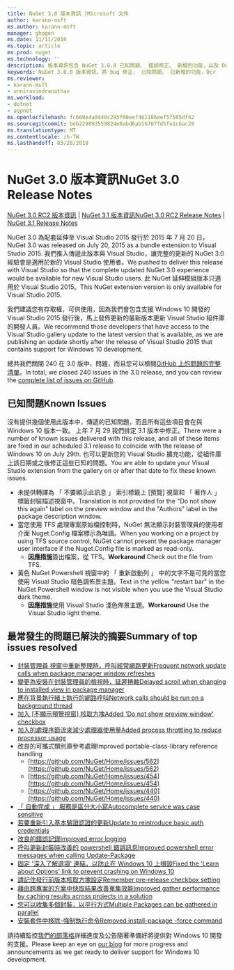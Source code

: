 ```yaml
---
title: NuGet 3.0 版本資訊 |Microsoft 文件
author: karann-msft
ms.author: karann-msft
manager: ghogen
ms.date: 11/11/2016
ms.topic: article
ms.prod: nuget
ms.technology: ''
description: 版本資訊包含 NuGet 3.0.0 已知問題、 錯誤修正、 新增的功能，以及 Dcr。
keywords: NuGet 3.0.0 版本資訊，將 bug 修正、 已知問題、 已新增的功能，Dcr
ms.reviewer:
- karann-msft
- unniravindranathan
ms.workload:
- dotnet
- aspnet
ms.openlocfilehash: fc669e4a8440c295f08eef461186eef5f505df42
ms.sourcegitcommit: beb229893559824e8abd6ab16707fd5fe1c6ac26
ms.translationtype: MT
ms.contentlocale: zh-TW
ms.lasthandoff: 03/28/2018
---
```

# <a name="nuget-30-release-notes"></a><span data-ttu-id="6a28b-104">NuGet 3.0 版本資訊</span><span class="sxs-lookup"><span data-stu-id="6a28b-104">NuGet 3.0 Release Notes</span></span>

<span data-ttu-id="6a28b-105">[NuGet 3.0 RC2 版本資訊](../release-notes/nuget-3.0-RC2.md) | [NuGet 3.1 版本資訊](../release-notes/nuget-3.1.md)</span><span class="sxs-lookup"><span data-stu-id="6a28b-105">[NuGet 3.0 RC2 Release Notes](../release-notes/nuget-3.0-RC2.md) | [NuGet 3.1 Release Notes](../release-notes/nuget-3.1.md)</span></span>

<span data-ttu-id="6a28b-106">NuGet 3.0 為配套延伸至 Visual Studio 2015 發行於 2015 年 7 月 20 日。</span><span class="sxs-lookup"><span data-stu-id="6a28b-106">NuGet 3.0 was released on July 20, 2015 as a bundle extension to Visual Studio 2015.</span></span> <span data-ttu-id="6a28b-107">我們推入傳遞此版本與 Visual Studio，讓完整的更新的 NuGet 3.0 經驗會是適用於新的 Visual Studio 使用者。</span><span class="sxs-lookup"><span data-stu-id="6a28b-107">We pushed to deliver this release with Visual Studio so that the complete updated NuGet 3.0 experience would be available for new Visual Studio users.</span></span> <span data-ttu-id="6a28b-108">此 NuGet 延伸模組版本只適用於 Visual Studio 2015。</span><span class="sxs-lookup"><span data-stu-id="6a28b-108">This NuGet extension version is only available for Visual Studio 2015.</span></span>

<span data-ttu-id="6a28b-109">我們建議您有存取權，可供使用，因為我們會包含支援 Windows 10 開發的 Visual Studio 2015 發行後，馬上發佈更新的最新版本更新 Visual Studio 組件庫的開發人員。</span><span class="sxs-lookup"><span data-stu-id="6a28b-109">We recommend those developers that have access to the Visual Studio gallery update to the latest version that is available, as we are publishing an update shortly after the release of Visual Studio 2015 that contains support for Windows 10 development.</span></span>

<span data-ttu-id="6a28b-110">總共我們關閉 240 在 3.0 版中，問題，而且您可以檢閱[GitHub 上的問題的完整清單](https://github.com/NuGet/Home/issues?q=milestone%3A3.0.0-RTM+is%3Aclosed)。</span><span class="sxs-lookup"><span data-stu-id="6a28b-110">In total, we closed 240 issues in the 3.0 release, and you can review the [complete list of issues on GitHub](https://github.com/NuGet/Home/issues?q=milestone%3A3.0.0-RTM+is%3Aclosed).</span></span>

## <a name="known-issues"></a><span data-ttu-id="6a28b-111">已知問題</span><span class="sxs-lookup"><span data-stu-id="6a28b-111">Known Issues</span></span>

<span data-ttu-id="6a28b-112">沒有提供幾個使用此版本中，傳遞的已知問題，而且所有這些項目會在與 Windows 10 版本一致。 上年 7 月 29 我們排定 3.1 版本中修正。</span><span class="sxs-lookup"><span data-stu-id="6a28b-112">There were a number of known issues delivered with this release, and all of these items are fixed in our scheduled 3.1 release to coincide with the release of Windows 10 on July 29th.</span></span>  <span data-ttu-id="6a28b-113">也可以更新您的 Visual Studio 擴充功能，從組件庫上該日期或之後修正這些已知的問題。</span><span class="sxs-lookup"><span data-stu-id="6a28b-113">You are able to update your Visual Studio extension from the gallery on or after that date to fix these known issues.</span></span>

*  <span data-ttu-id="6a28b-114">未提供轉譯為 「 不要顯示此訊息 」 索引標籤上 [預覽] 視窗和 「 著作人 」 標籤封裝描述視窗中。</span><span class="sxs-lookup"><span data-stu-id="6a28b-114">Translation is not provided for the "Do not show this again" label on the preview window and the "Authors" label in the package description window.</span></span>
*  <span data-ttu-id="6a28b-115">當您使用 TFS 處理專案原始檔控制時，NuGet 無法顯示封裝管理員的使用者介面 Nuget.Config 檔案標示為唯讀。</span><span class="sxs-lookup"><span data-stu-id="6a28b-115">When you working on a project by using TFS source control, NuGet cannot present the package manager user interface if the Nuget.Config file is marked as read-only.</span></span>
   * <span data-ttu-id="6a28b-116">**因應措施**簽出檔案，從 TFS。</span><span class="sxs-lookup"><span data-stu-id="6a28b-116">**Workaround** Check out the file from TFS.</span></span>
*  <span data-ttu-id="6a28b-117">黃色 NuGet Powershell 視窗中的 「 重新啟動列 」 中的文字不是可見的當您使用 Visual Studio 暗色調佈景主題。</span><span class="sxs-lookup"><span data-stu-id="6a28b-117">Text in the yellow "restart bar" in the NuGet Powershell window is not visible when you use the Visual Studio dark theme.</span></span>
   * <span data-ttu-id="6a28b-118">**因應措施**使用 Visual Studio 淺色佈景主題。</span><span class="sxs-lookup"><span data-stu-id="6a28b-118">**Workaround** Use the Visual Studio light theme.</span></span>


## <a name="summary-of-top-issues-resolved"></a><span data-ttu-id="6a28b-119">最常發生的問題已解決的摘要</span><span class="sxs-lookup"><span data-stu-id="6a28b-119">Summary of top issues resolved</span></span>

* [<span data-ttu-id="6a28b-120">封裝管理員 視窗中重新整理時，呼叫經常網路更新</span><span class="sxs-lookup"><span data-stu-id="6a28b-120">Frequent network update calls when package manager window refreshes</span></span>](https://github.com/NuGet/Home/issues/515)
* [<span data-ttu-id="6a28b-121">變更為安裝在封裝管理員的檢視時，延遲捲軸</span><span class="sxs-lookup"><span data-stu-id="6a28b-121">Delayed scroll when changing to installed view in package manager</span></span>](https://github.com/NuGet/Home/issues/519)
* [<span data-ttu-id="6a28b-122">應在背景執行緒上執行的網路呼叫</span><span class="sxs-lookup"><span data-stu-id="6a28b-122">Network calls should be run on a background thread</span></span>](https://github.com/NuGet/Home/issues/516)
* <span data-ttu-id="6a28b-123">[加入 [不顯示預覽視窗] 核取方塊](https://github.com/NuGet/Home/issues/566)</span><span class="sxs-lookup"><span data-stu-id="6a28b-123">[Added 'Do not show preview window' checkbox](https://github.com/NuGet/Home/issues/566)</span></span>
* [<span data-ttu-id="6a28b-124">加入的處理序節流來減少處理器使用量</span><span class="sxs-lookup"><span data-stu-id="6a28b-124">Added process throttling to reduce processor usage</span></span>](https://github.com/NuGet/Home/issues/356)
* <span data-ttu-id="6a28b-125">改良的可攜式類別庫參考處理</span><span class="sxs-lookup"><span data-stu-id="6a28b-125">Improved portable-class-library reference handling</span></span>
    * [https://github.com/NuGet/Home/issues/562](https://github.com/NuGet/Home/issues/562)
    * [https://github.com/NuGet/Home/issues/454](https://github.com/NuGet/Home/issues/454)
    * [https://github.com/NuGet/Home/issues/440](https://github.com/NuGet/Home/issues/440)
* [<span data-ttu-id="6a28b-126">「 自動完成 」 服務是區分大小寫</span><span class="sxs-lookup"><span data-stu-id="6a28b-126">Autocomplete service was case sensitive</span></span>](https://github.com/NuGet/Home/issues/198)
* [<span data-ttu-id="6a28b-127">若要重新引入基本驗證認證的更新</span><span class="sxs-lookup"><span data-stu-id="6a28b-127">Update to reintroduce basic auth credentials</span></span>](https://github.com/NuGet/Home/issues/456)
* [<span data-ttu-id="6a28b-128">改良的錯誤記錄</span><span class="sxs-lookup"><span data-stu-id="6a28b-128">Improved error logging</span></span>](https://github.com/NuGet/Home/issues/407)
* [<span data-ttu-id="6a28b-129">呼叫更新封裝時改善的 powershell 錯誤訊息</span><span class="sxs-lookup"><span data-stu-id="6a28b-129">Improved powershell error messages when calling Update-Package</span></span>](https://github.com/NuGet/Home/issues/5)
* [<span data-ttu-id="6a28b-130">固定 '深入了解選項' 連結，以防止在 Windows 10 上損毀</span><span class="sxs-lookup"><span data-stu-id="6a28b-130">Fixed the 'Learn about Options' link to prevent crashing on Windows 10</span></span>](https://github.com/NuGet/Home/issues/822)
* [<span data-ttu-id="6a28b-131">請記住發行前版本核取方塊設定</span><span class="sxs-lookup"><span data-stu-id="6a28b-131">Remember pre-release checkbox setting</span></span>](https://github.com/NuGet/Home/issues/732)
* [<span data-ttu-id="6a28b-132">藉由跨專案的方案中快取結果改善蒐集效能</span><span class="sxs-lookup"><span data-stu-id="6a28b-132">Improved gather performance by caching results across projects in a solution</span></span>](https://github.com/NuGet/Home/issues/721)
* [<span data-ttu-id="6a28b-133">您可以收集多個封裝，以平行方式</span><span class="sxs-lookup"><span data-stu-id="6a28b-133">Multiple Packages can be gathered in parallel</span></span>](https://github.com/NuGet/Home/issues/713)
* [<span data-ttu-id="6a28b-134">安裝套件中移除-強制執行命令</span><span class="sxs-lookup"><span data-stu-id="6a28b-134">Removed install-package -force command</span></span>](https://github.com/NuGet/Home/issues/697)

<span data-ttu-id="6a28b-135">請持續監控[我們的部落格](http://blog.nuget.org)詳細進度及公告隨著準備好將提供對 Windows 10 開發的支援。</span><span class="sxs-lookup"><span data-stu-id="6a28b-135">Please keep an eye on [our blog](http://blog.nuget.org) for more progress and announcements as we get ready to deliver support for Windows 10 development.</span></span>